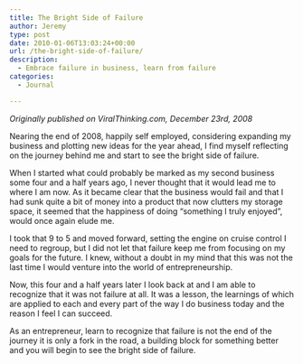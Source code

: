```yaml
---
title: The Bright Side of Failure
author: Jeremy
type: post
date: 2010-01-06T13:03:24+00:00
url: /the-bright-side-of-failure/
description:
  - Embrace failure in business, learn from failure
categories:
  - Journal

---
```

_Originally published on ViralThinking.com, December 23rd, 2008_

Nearing the end of 2008, happily self employed, considering expanding my business and plotting new ideas for the year ahead, I find myself reflecting on the journey behind me and start to see the bright side of failure.

When I started what could probably be marked as my second business some four and a half years ago, I never thought that it would lead me to where I am now. As it became clear that the business would fail and that I had sunk quite a bit of money into a product that now clutters my storage space, it seemed that the happiness of doing “something I truly enjoyed”, would once again elude me.

I took that 9 to 5 and moved forward, setting the engine on cruise control I need to regroup, but I did not let that failure keep me from focusing on my goals for the future. I knew, without a doubt in my mind that this was not the last time I would venture into the world of entrepreneurship.

Now, this four and a half years later I look back at and I am able to recognize that it was not failure at all. It was a lesson, the learnings of which are applied to each and every part of the way I do business today and the reason I feel I can succeed.

As an entrepreneur, learn to recognize that failure is not the end of the journey it is only a fork in the road, a building block for something better and you will begin to see the bright side of failure.